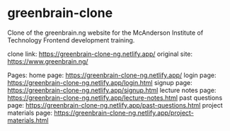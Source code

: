 # greenbrain-clone
Clone of the greenbrain.ng website for the McAnderson Institute of Technology Frontend development training.

clone link: https://greenbrain-clone-ng.netlify.app/
original site: https://www.greenbrain.ng/

Pages:
home page: https://greenbrain-clone-ng.netlify.app/
login page: https://greenbrain-clone-ng.netlify.app/login.html
signup page: https://greenbrain-clone-ng.netlify.app/signup.html
lecture notes page: https://greenbrain-clone-ng.netlify.app/lecture-notes.html
past questions page: https://greenbrain-clone-ng.netlify.app/past-questions.html
project materials page: https://greenbrain-clone-ng.netlify.app/project-materials.html
